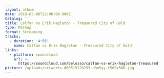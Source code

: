 ```yaml
---
layout: album
date: 2019-05-08T22:00:00.000Z
Catalog: ''
title: Calfan vs Erik Hagleton - Treasured City of Gold
type: Mashup
format: Streaming
tracks:
  - duration: '4:56'
    name: Calfan vs Erik Hagleton - Treasured City of Gold
links:
  - platform: soundcloud
    url: >-
      https://soundcloud.com/belosso/calfan-vs-erik-hagleton-treasured-city-of-gold-jose-sanchez-mashup
picture: /uploads/artworks-000519128253-n3m5yy-t500x500.jpg
---
```


